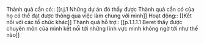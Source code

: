 Thành quả cần có:: [[r.j.1 Những dự án đó thấy được Thành quả cần có của họ có thể đạt được thông qua việc làm chung với mình]]
Hoạt động:: [[Kết nối với các tổ chức khác]]
Thành quả hỗ trợ:: [[p.1.1.1.1 Beret thấy được chuyên môn của mình kết nối tới những lĩnh vực mình không ngờ tới như thế nào]] 